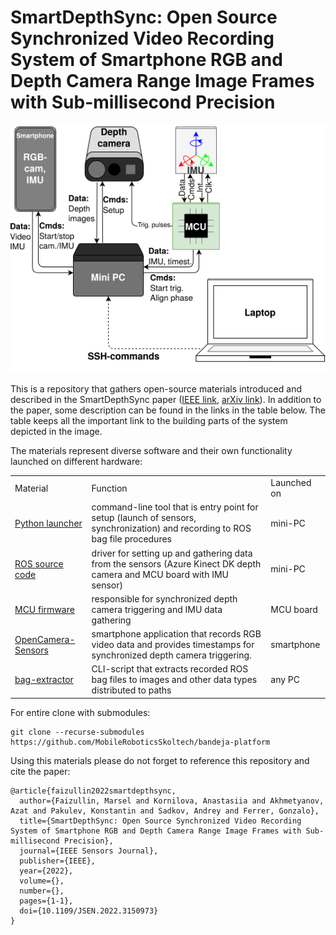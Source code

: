 # SmartDepthSync: Open Source Synchronized Video Recording System of Smartphone RGB and Depth Camera Range Image Frames with Sub-millisecond Precision

<p align="center">
  <img src="common.png"/>
</p>

This is a repository that gathers open-source materials introduced and described in the SmartDepthSync paper ([IEEE link](https://ieeexplore.ieee.org/document/9709778/),
[arXiv link](https://arxiv.org/abs/2111.03552)). In addition to the paper, some description can be found in the links in the table below. The table keeps all the important link to the building parts of the system depicted in the image.  

The materials represent diverse software and their own functionality launched on different hardware:
<table>
    <tr> <td>Material</td> <td>Function</td> <td>Launched on</td> </tr>
    <tr> <td> <a href="https://github.com/MobileRoboticsSkoltech/bandeja-wrapper/tree/19deb471355687901d7c3812a64ab3299d4db7a5">Python launcher</a> </td> <td>command-line tool that is entry point for setup (launch of sensors, synchronization) and recording to ROS bag file procedures</td> <td> mini-PC </td> </tr>
    <tr> <td> <a href="https://github.com/MobileRoboticsSkoltech/bandeja-ros-src/tree/164b2ff17e6f09a3bc60ea67868f0ec08da14652">ROS source code</a> </td> <td>driver for setting up and gathering data from the sensors (Azure Kinect DK depth camera and MCU board with IMU sensor)</td> <td>mini-PC</td> </tr>
    <tr> <td> <a href="https://github.com/MobileRoboticsSkoltech/bandeja-mcu-firmware/tree/8867c939f899722ea3f51e7653b303456a2425bd">MCU firmware</a> </td> <td>responsible for synchronized depth camera triggering and IMU data gathering</td> <td>MCU board</td> </tr>
    <tr> <td> <a href="https://github.com/MobileRoboticsSkoltech/OpenCamera-Sensors">OpenCamera-Sensors</a> </td> <td>smartphone application that records RGB video data and provides timestamps for synchronized depth camera triggering.  </td> <td>smartphone</td> </tr>
    <tr> <td> <a href="https://github.com/MobileRoboticsSkoltech/bag-extractor">bag-extractor</a> </td> <td>CLI-script that extracts recorded ROS bag files to images and other data types distributed to paths</td> <td>any PC</td> </tr>
</table>

For entire clone with submodules:
```
git clone --recurse-submodules https://github.com/MobileRoboticsSkoltech/bandeja-platform
```

Using this materials please do not forget to reference this repository and cite the paper:

```
@article{faizullin2022smartdepthsync,
  author={Faizullin, Marsel and Kornilova, Anastasiia and Akhmetyanov, Azat and Pakulev, Konstantin and Sadkov, Andrey and Ferrer, Gonzalo},
  title={SmartDepthSync: Open Source Synchronized Video Recording System of Smartphone RGB and Depth Camera Range Image Frames with Sub-millisecond Precision}, 
  journal={IEEE Sensors Journal}, 
  publisher={IEEE},
  year={2022},
  volume={},
  number={},
  pages={1-1},
  doi={10.1109/JSEN.2022.3150973}
}
```
